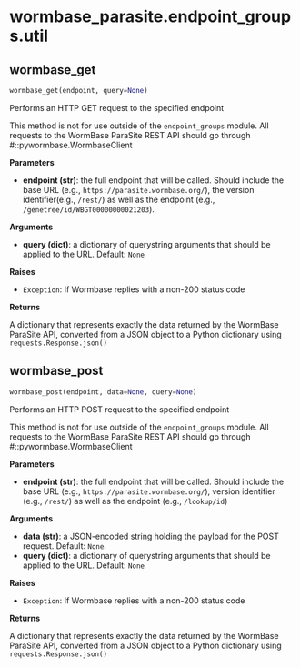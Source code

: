 <h1 id="wormbase_parasite.endpoint_groups.util">wormbase_parasite.endpoint_groups.util</h1>


<h2 id="wormbase_parasite.endpoint_groups.util.wormbase_get">wormbase_get</h2>

```python
wormbase_get(endpoint, query=None)
```
Performs an HTTP GET request to the specified endpoint

This method is not for use outside of the `endpoint_groups` module. All requests to the WormBase ParaSite REST API should go through #::pywormbase.WormbaseClient

__Parameters__

- __endpoint (str)__: the full endpoint that will be called. Should include the base URL (e.g., `https://parasite.wormbase.org/`), the version identifier(e.g., `/rest/`) as well as the endpoint (e.g., `/genetree/id/WBGT00000000021203`).

__Arguments__

- __query (dict)__: a dictionary of querystring arguments that should be applied to the URL. Default: `None`

__Raises__

- `Exception`: If Wormbase replies with a non-200 status code

__Returns__

A dictionary that represents exactly the data returned by the WormBase ParaSite API, converted from a JSON object to a Python dictionary using `requests.Response.json()`

<h2 id="wormbase_parasite.endpoint_groups.util.wormbase_post">wormbase_post</h2>

```python
wormbase_post(endpoint, data=None, query=None)
```
Performs an HTTP POST request to the specified endpoint

This method is not for use outside of the `endpoint_groups` module. All requests to the WormBase ParaSite REST API should go through #::pywormbase.WormbaseClient

__Parameters__

- __endpoint (str)__: the full endpoint that will be called. Should include the base URL (e.g., `https://parasite.wormbase.org/`), version identifier (e.g., `/rest/`) as well as the endpoint (e.g., `/lookup/id`)

__Arguments__

- __data (str)__: a JSON-encoded string holding the payload for the POST request. Default: `None`.
- __query (dict)__: a dictionary of querystring arguments that should be applied to the URL. Default: `None`

__Raises__

- `Exception`: If Wormbase replies with a non-200 status code

__Returns__

A dictionary that represents exactly the data returned by the WormBase ParaSite API, converted from a JSON object to a Python dictionary using `requests.Response.json()`

